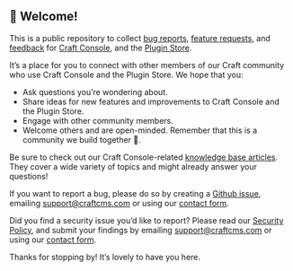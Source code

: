 ## 👋 Welcome!

This is a public repository to collect [bug reports](https://github.com/craftcms/console/issues), [feature requests](https://github.com/craftcms/console/discussions), and [feedback](https://github.com/craftcms/console/discussions) for [Craft Console](https://console.craftcms.com), and the [Plugin Store](https://plugins.craftcms.com).

It’s a place for you to connect with other members of our Craft community who use Craft Console and the Plugin Store. We hope that you:

* Ask questions you’re wondering about.
* Share ideas for new features and improvements to Craft Console and the Plugin Store.
* Engage with other community members.
* Welcome others and are open-minded. Remember that this is a community we build together 💪.

Be sure to check out our Craft Console-related [knowledge base articles](https://craftcms.com/knowledge-base). They cover a wide variety of topics and might already answer your questions!

If you want to report a bug, please do so by creating a [Github issue](https://github.com/craftcms/console/issues), emailing support@craftcms.com or using our [contact form](https://craftcms.com/contact).

Did you find a security issue you’d like to report? Please read our [Security Policy](https://github.com/craftcms/console/security/policy), and submit your findings by emailing support@craftcms.com or using our [contact form](https://craftcms.com/contact).

Thanks for stopping by! It’s lovely to have you here.
